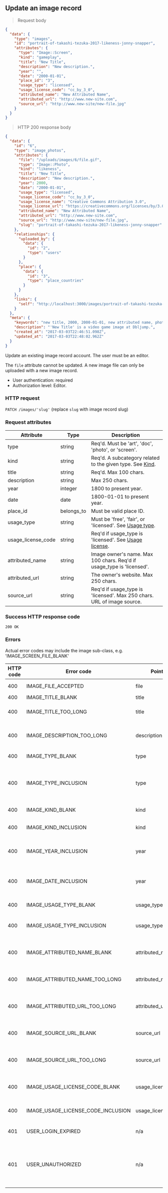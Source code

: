 ## Update an image record

> Request body

```JSON
{
  "data": {
    "type": "images",
    "id": "portrait-of-takashi-tezuka-2017-likeness-jonny-snapper",
    "attributes": {
      "type": "Image::Screen",
      "kind": "gameplay",
      "title": "New Title",
      "description": "New description.",
      "year": "",
      "date": "2000-01-01",
      "place_id": "3",
      "usage_type": "licensed",
      "usage_license_code": "cc_by_3_0",
      "attributed_name": "New Attributed Name",
      "attributed_url": "http://www.new-site.com",
      "source_url": "http://www.new-site/new-file.jpg"
    }
  }
}
```

> HTTP 200 response body

```JSON
{
  "data": {
    "id": "6",
    "type": "image_photos",
    "attributes": {
      "file": "/uploads/images/6/file.gif",
      "type": "Image::Photo",
      "kind": "likeness",
      "title": "New Title",
      "description": "New description.",
      "year": 2000,
      "date": "2000-01-01",
      "usage_type": "licensed",
      "usage_license_code": "cc_by_3_0",
      "usage_license_name": "Creative Commons Attribution 3.0",
      "usage_license_url": "https://creativecommons.org/licenses/by/3.0/",
      "attributed_name": "New Attributed Name",
      "attributed_url": "http://www.new-site.com",
      "source_url": "http://www.new-site/new-file.jpg",
      "slug": "portrait-of-takashi-tezuka-2017-likeness-jonny-snapper"
    },
    "relationships": {
      "uploaded_by": {
        "data": {
          "id": "2",
          "type": "users"
        }
      },
      "place": {
        "data": {
          "id": "3",
          "type": "place_countries"
        }
      }
    },
    "links": {
      "self": "http://localhost:3000/images/portrait-of-takashi-tezuka-2017-likeness-jonny-snapper"
    }
  },
  "meta": {
    "keywords": "new title, 2000, 2000-01-01, new attributed name, photo, likeness, image, picture, media, dbljump, video games, pc games, gaming",
    "description": "'New Title' is a video game image at Dbljump.",
    "created_at": "2017-03-03T22:46:51.098Z",
    "updated_at": "2017-03-03T22:48:02.962Z"
  }
}
```

Update an existing image record account. The user must be an editor.

The `file` attribute cannot be updated. A new image file can only be uploaded with a new image record.

* User authentication: required
* Authorization level: Editor.

### HTTP request

`PATCH /images/'slug'` (replace `slug` with image record slug)

### Request attributes

Attribute | Type | Description
--------- | ---- | -----------
type | string | Req'd. Must be 'art', 'doc', 'photo', or 'screen'.
kind | string | Req'd. A subcategory related to the given type. See [Kind](#image_kind).
title | string | Req'd. Max 100 chars.
description | string | Max 250 chars.
year | integer | 1800 to present year.
date | date | 1800-01-01 to present year.
place_id | belongs_to | Must be valid place ID.
usage_type | string | Must be 'free', 'fair', or 'licensed'. See [Usage type](#image_usage_type).
usage_license_code | string | Req'd if usage_type is 'licensed'. See [Usage license](#image_usage_license).
attributed_name | string | Image owner's name. Max 100 chars. Req'd if usage_type is 'licensed'.
attributed_url | string | The owner's website. Max 250 chars.
source_url | string | Req'd if usage_type is 'licensed'. Max 250 chars. URL of image source.

### Success HTTP response code

`200 OK`

### Errors

<aside class="notice">Actual error codes may include the image sub-class, e.g. 'IMAGE_SCREEN_FILE_BLANK'</aside>

HTTP code | Error code | Pointer | Title
--------- | ---------- | ------- | -----
400 | IMAGE_FILE_ACCEPTED | file | File cannot be updated.
400 | IMAGE_TITLE_BLANK | title | Title is required.
400 | IMAGE_TITLE_TOO_LONG | title | Title cannot be more than 100 characters.
400 | IMAGE_DESCRIPTION_TOO_LONG | description | Description cannot be more than 250 characters.
400 | IMAGE_TYPE_BLANK | type | Type is required.
400 | IMAGE_TYPE_INCLUSION | type | Type must be 'Image::Art', 'Image::Doc', 'Image::Photo' or 'Image::Screen'.
400 | IMAGE_KIND_BLANK | kind | Kind is required.
400 | IMAGE_KIND_INCLUSION | kind | Kind must be a valid value for this image type.
400 | IMAGE_YEAR_INCLUSION | year | Year must be between 1800 and the present year.
400 | IMAGE_DATE_INCLUSION | year | Date must be between 1 January 1800 and the present date.
400 | IMAGE_USAGE_TYPE_BLANK | usage_type | Usage type is required.
400 | IMAGE_USAGE_TYPE_INCLUSION | usage_type | Usage type must be 'free', 'fair', or 'licensed'.
400 | IMAGE_ATTRIBUTED_NAME_BLANK | attributed_name | Attributed name is required if usage type is 'licensed'.
400 | IMAGE_ATTRIBUTED_NAME_TOO_LONG | attributed_name | Attributed name cannot be more than 100 characters.
400 | IMAGE_ATTRIBUTED_URL_TOO_LONG | attributed_url | Attributed URL cannot be more than 250 characters.
400 | IMAGE_SOURCE_URL_BLANK | source_url | Source url is required if usage type is 'licensed'.
400 | IMAGE_SOURCE_URL_TOO_LONG | source_url | Source url cannot be more than 250 characters.
400 | IMAGE_USAGE_LICENSE_CODE_BLANK | usage_license_code | Usage license code is required if usage type is 'licensed'.
400 | IMAGE_USAGE_LICENSE_CODE_INCLUSION | usage_license_code | Usage license code must be valid.
401 | USER_LOGIN_EXPIRED | n/a | The JWT in the header has expired.
401 | USER_UNAUTHORIZED | n/a | The user doesn't have the right permissions, or there's an authentication problem.
